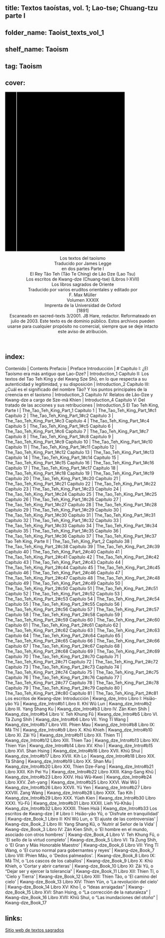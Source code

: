 ## title: Textos taoístas, vol. 1; Lao-tse; Chuang-tzu parte I
## folder_name: Taoist_texts_vol_1
## shelf_name: Taoism
## tag: Taoism
## cover:
<div class="urantiapedia-book-front urantiapedia-book-tao">
<svg xmlns="http://www.w3.org/2000/svg" width="102.6mm" height="136.8mm" viewBox="0 0 102.6 136.8" version="1.1">
	<g transform="translate(-7,-5)">
		<rect width="9.6" height="136.8" x="7" y="5" />
		<rect width="96.9" height="136.8" x="17" y="5" />
		<text style="font-size:5px" x="61" y="22">Lao Tzu, Chuang Tzu; Jame Legge (tr.)</text>
		<text style="font-size:4px" x="61" y="125">1891</text>
		<text style="font-size:9px" x="61" y="60">Textos taoístas</text>
		<text style="font-size:9px" x="61" y="70">Parte I (SBE 39)</text>
	</g>
</svg>
</div>

<p style="text-align:center;">
<span class="text-h3">Los textos del taoísmo</span><br>
<span class="text-h5">Traducido por James Legge</span><br>
en dos partes Parte I<br>
El Rey Tâo Teh (Tâo Te Ching) de Lâo Dze (Lao Tsu)<br>
Los escritos de Kwang-dze (Chuang-tse) (Libros I-XVII)<br>
Los libros sagrados de Oriente<br>
Traducido por varios eruditos orientales y editado por<br>
F. Max Müller<br>
Volumen XXXIX<br>
Imprenta de la Universidad de Oxford<br>
[1891]<br>
Escaneado en sacred-texts 3/2001. JB Hare, redactor. Reformateado en julio de 2003. Este texto es de dominio público. Estos archivos pueden usarse para cualquier propósito no comercial, siempre que se deje intacto este aviso de atribución.<br>
</p>

<br>

## index:
Contenido | Contents
Prefacio | Preface
Introducción | #
	Capítulo I: ¿El Taoísmo era más antiguo que Lao-Dze? | Introduction_1
	Capítulo II: Los textos del Tao Teh King y del Kwang Sze Shû, en lo que respecta a su autenticidad y legitimidad, y su disposición | Introduction_2
	Capítulo III: ¿Cuál es el significado del nombre Tâo? Y los puntos principales de la creencia en el taoísmo | Introduction_3
	Capítulo IV: Relatos de Lâo-Dze y Kwang-dze a cargo de Sze-mâ Khien | Introduction_4
	Capítulo V: Del tratado de las acciones y sus retribuciones | Introduction_5
El Tao Teh King, Parte I | The_Tao_Teh_King_Part_1
	Capítulo 1 | The_Tao_Teh_King_Part_1#c1
	Capítulo 2 | The_Tao_Teh_King_Part_1#c2
	Capítulo 3 | The_Tao_Teh_King_Part_1#c3
	Capítulo 4 | The_Tao_Teh_King_Part_1#c4
	Capítulo 5 | The_Tao_Teh_King_Part_1#c5
	Capítulo 6 | The_Tao_Teh_King_Part_1#c6
	Capítulo 7 | The_Tao_Teh_King_Part_1#c7
	Capítulo 8 | The_Tao_Teh_King_Part_1#c8
	Capítulo 9 | The_Tao_Teh_King_Part_1#c9
	Capítulo 10 | The_Tao_Teh_King_Part_1#c10
	Capítulo 11 | The_Tao_Teh_King_Part_1#c11
	Capítulo 12 | The_Tao_Teh_King_Part_1#c12
	Capítulo 13 | The_Tao_Teh_King_Part_1#c13
	Capítulo 14 | The_Tao_Teh_King_Part_1#c14
	Capítulo 15 | The_Tao_Teh_King_Part_1#c15
	Capítulo 16 | The_Tao_Teh_King_Part_1#c16
	Capítulo 17 | The_Tao_Teh_King_Part_1#c17
	Capítulo 18 | The_Tao_Teh_King_Part_1#c18
	Capítulo 19 | The_Tao_Teh_King_Part_1#c19
	Capítulo 20 | The_Tao_Teh_King_Part_1#c20
	Capítulo 21 | The_Tao_Teh_King_Part_1#c21
	Capítulo 22 | The_Tao_Teh_King_Part_1#c22
	Capítulo 23 | The_Tao_Teh_King_Part_1#c23
	Capítulo 24 | The_Tao_Teh_King_Part_1#c24
	Capítulo 25 | The_Tao_Teh_King_Part_1#c25
	Capítulo 26 | The_Tao_Teh_King_Part_1#c26
	Capítulo 27 | The_Tao_Teh_King_Part_1#c27
	Capítulo 28 | The_Tao_Teh_King_Part_1#c28
	Capítulo 29 | The_Tao_Teh_King_Part_1#c29
	Capítulo 30 | The_Tao_Teh_King_Part_1#c30
	Capítulo 31 | The_Tao_Teh_King_Part_1#c31
	Capítulo 32 | The_Tao_Teh_King_Part_1#c32
	Capítulo 33 | The_Tao_Teh_King_Part_1#c33
	Capítulo 34 | The_Tao_Teh_King_Part_1#c34
	Capítulo 35 | The_Tao_Teh_King_Part_1#c35
	Capítulo 36 | The_Tao_Teh_King_Part_1#c36
	Capítulo 37 | The_Tao_Teh_King_Part_1#c37
Tao Teh King, Parte II | The_Tao_Teh_King_Part_2
	Capítulo 38 | The_Tao_Teh_King_Part_2#c38
	Capítulo 39 | The_Tao_Teh_King_Part_2#c39
	Capítulo 40 | The_Tao_Teh_King_Part_2#c40
	Capítulo 41 | The_Tao_Teh_King_Part_2#c41
	Capítulo 42 | The_Tao_Teh_King_Part_2#c42
	Capítulo 43 | The_Tao_Teh_King_Part_2#c43
	Capítulo 44 | The_Tao_Teh_King_Part_2#c44
	Capítulo 45 | The_Tao_Teh_King_Part_2#c45
	Capítulo 46 | The_Tao_Teh_King_Part_2#c46
	Capítulo 47 | The_Tao_Teh_King_Part_2#c47
	Capítulo 48 | The_Tao_Teh_King_Part_2#c48
	Capítulo 49 | The_Tao_Teh_King_Part_2#c49
	Capítulo 50 | The_Tao_Teh_King_Part_2#c50
	Capítulo 51 | The_Tao_Teh_King_Part_2#c51
	Capítulo 52 | The_Tao_Teh_King_Part_2#c52
	Capítulo 53 | The_Tao_Teh_King_Part_2#c53
	Capítulo 54 | The_Tao_Teh_King_Part_2#c54
	Capítulo 55 | The_Tao_Teh_King_Part_2#c55
	Capítulo 56 | The_Tao_Teh_King_Part_2#c56
	Capítulo 57 | The_Tao_Teh_King_Part_2#c57
	Capítulo 58 | The_Tao_Teh_King_Part_2#c58
	Capítulo 59 | The_Tao_Teh_King_Part_2#c59
	Capítulo 60 | The_Tao_Teh_King_Part_2#c60
	Capítulo 61 | The_Tao_Teh_King_Part_2#c61
	Capítulo 62 | The_Tao_Teh_King_Part_2#c62
	Capítulo 63 | The_Tao_Teh_King_Part_2#c63
	Capítulo 64 | The_Tao_Teh_King_Part_2#c64
	Capítulo 65 | The_Tao_Teh_King_Part_2#c65
	Capítulo 66 | The_Tao_Teh_King_Part_2#c66
	Capítulo 67 | The_Tao_Teh_King_Part_2#c67
	Capítulo 68 | The_Tao_Teh_King_Part_2#c68
	Capítulo 69 | The_Tao_Teh_King_Part_2#c69
	Capítulo 70 | The_Tao_Teh_King_Part_2#c70
	Capítulo 71 | The_Tao_Teh_King_Part_2#c71
	Capítulo 72 | The_Tao_Teh_King_Part_2#c72
	Capítulo 73 | The_Tao_Teh_King_Part_2#c73
	Capítulo 74 | The_Tao_Teh_King_Part_2#c74
	Capítulo 75 | The_Tao_Teh_King_Part_2#c75
	Capítulo 76 | The_Tao_Teh_King_Part_2#c76
	Capítulo 77 | The_Tao_Teh_King_Part_2#c77
	Capítulo 78 | The_Tao_Teh_King_Part_2#c78
	Capítulo 79 | The_Tao_Teh_King_Part_2#c79
	Capítulo 80 | The_Tao_Teh_King_Part_2#c80
	Capítulo 81 | The_Tao_Teh_King_Part_2#c81
Los escritos de Kwang-dze: Introducción | Kwang_dze_Intro
	Libro I: Hsiâo-yâo Yû | Kwang_dze_Intro#b1
	Libro II. Khî Wû Lun | Kwang_dze_Intro#b2
	Libro III. Yang Shang Ku | Kwang_dze_Intro#b3
	Libro IV. Zän Kien Shih | Kwang_dze_Intro#b4
	Libro V. Teh Khung Fû | Kwang_dze_Intro#b5
	Libro VI. Tâ Zung Shih | Kwang_dze_Intro#b6
	Libro VII. Ying Tî Wang | Kwang_dze_Intro#b7
	Libro VIII. Phien Mau | Kwang_dze_Intro#b8
	Libro IX: Mâ Thî | Kwang_dze_Intro#b9
	Libro X. Khü Khieh | Kwang_dze_Intro#b10
	Libro XI. Zâi Yû | Kwang_dze_Intro#b11
	Libro XII. Thien Tî | Kwang_dze_Intro#b12
	Libro XIII. Thien Tao | Kwang_dze_Intro#b13
	Libro XIV. Thien Yün | Kwang_dze_Intro#b14
	Libro XV. Kho Î | Kwang_dze_Intro#b15
	Libro XVI. Shan Hsing | Kwang_dze_Intro#b16
	Libro XVII. Khiû Shui | Kwang_dze_Intro#b17
	Libro XVIII. Kih Lo | Kwang_dze_Intro#b18
	Libro XIX. Tâ Shäng | Kwang_dze_Intro#b19
	Libro XX. Shan Mu | Kwang_dze_Intro#b20
	Libro XXI, Thien Dze-Fang | Kwang_dze_Intro#b21
	Libro XXII. Kih Pei Yu | Kwang_dze_Intro#b22
	Libro XXIII. Käng-Sang Khû | Kwang_dze_Intro#b23
	Libro XXIV. Hsü Wû-Kwei | Kwang_dze_Intro#b24
	Libro XXV. Zeh-yang | Kwang_dze_Intro#b25
	Libro XXVI. Wai Wû | Kwang_dze_Intro#b26
	Libro XXVII. Yü Yen | Kwang_dze_Intro#b27
	Libro XXVIII. Zang Wang | Kwang_dze_Intro#b28
	Libro XXIX. Tao Kih | Kwang_dze_Intro#b29
	Libro XXX. Yüeh Kien | Kwang_dze_Intro#b30
	Libro XXXI. Yü-Fû | Kwang_dze_Intro#b31
	Libro XXXII. Lieh Yü-Khâu | Kwang_dze_Intro#b32
	Libro XXXIII. Thien Hsiâ | Kwang_dze_Intro#b33
Los escritos de Kwang-dze | #
	Libro I: Hsiâo-yâo Yû, o 'Disfrute en tranquilidad' | Kwang-dze_Book_1
	Libro II: Khî Wû Lun, o 'El ajuste de las controversias' | Kwang-dze_Book_2
	Libro III: Yang Shang Kû, o 'Nutrir al Señor de la Vida' | Kwang-dze_Book_3
	Libro IV: Zän Kien Shih, o 'El hombre en el mundo, asociado con otros hombres' | Kwang-dze_Book_4
	Libro V: Teh Khung Fû, o ​​'El sello de la virtud completo' | Kwang-dze_Book_5
	Libro VI: Tâ Zung Shih, o 'El Gran y Más Honorable Maestro' | Kwang-dze_Book_6
	Libro VII: Ying Tî Wang, o 'El curso normal para gobernantes y reyes' | Kwang-dze_Book_7
	Libro VIII: Phien Mâu, o 'Dedos palmeados'. | Kwang-dze_Book_8
	Libro IX: Mâ Thî, o 'Los cascos de los caballos' | Kwang-dze_Book_9
	Libro X: Khü Khieh, o 'Cortar y abrir carteras' | Kwang-dze_Book_10
	Libro XI: Zâi Yû, o “Dejar ser y ejercer la tolerancia” | Kwang-dze_Book_11
	Libro XII: Thien Tî, o 'Cielo y Tierra' | Kwang-dze_Book_12
	Libro XIII: Thien Tâo, o 'El camino del cielo' | Kwang-dze_Book_13
	Libro XIV: Thien Yün, o 'La revolución del cielo' | Kwang-dze_Book_14
	Libro XV: Kho Î, o “Ideas arraigadas” | Kwang-dze_Book_15
	Libro XVI: Shan Hsing, o “La corrección de la naturaleza” | Kwang-dze_Book_16
	Libro XVII: Khiû Shui, o “Las inundaciones del otoño” | Kwang-dze_Book_17

## links:
[Sitio web de textos sagrados](https://sacred-texts.com/tao/sbe39/index.htm)